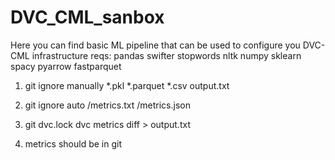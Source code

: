 # DVC_CML_sanbox
Here you can find basic ML pipeline that can be used to configure you DVC-CML infrastructure
reqs:
pandas swifter stopwords nltk numpy sklearn spacy pyarrow fastparquet

1) git ignore manually 
*.pkl
*.parquet
*.csv
output.txt
2) git ignore auto 
/metrics.txt
/metrics.json
3) git dvc.lock
dvc metrics diff > output.txt

4) metrics should be in git